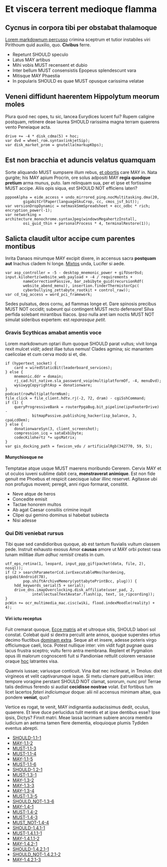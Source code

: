 # Et viscera terrent medioque flamma

## Cycnus in corpora tibi per obstabat thalamoque

[Lorem markdownum percusso](http://quaspopulo.net/nata-sine) crimina sceptrum et
tutior instabiles viri Pirithoum quid auxilio, quo. **Civibus** ferre.

- Repetunt <a name="SHOULD-1.1-1"></a>SHOULD speculo
- Latus <a name="MAY-1.1-2"></a>MAY artibus
- Mihi vobis <a name="MUST-1.1-3"></a>MUST recensent et dubio
- Inter bellum <a name="MUST-1.1-4"></a>MUST consensistis Epopeus splendescunt vara
- Mitisque <a name="MAY-1.1-5"></a>MAY Phaestia
- In popularis SHOULD es quae <a name="MUST-1.1-6"></a>MUST opusque carissima velatae

## Veneni diffidunt haerentem Hippolytum meorum moles

Plura quod nec opes, tu sic, lancea Eurydices lucent fui? Rupem caligine
postquam, retinere deae laurea <a name="SHOULD-1.2-1"></a>SHOULD rarissima magna terram quaerens vento Peneiaque
acta.

    drive += -4 * disk_cdma(5) + hoc;
    var dvd = wheel_rom.syntax(inkjetSip);
    var disk_market_prom = gnutella(markupKbps);

## Est non bracchia et aduncis velatus quamquam

Sorte aliquando <a name="MUST-1.3-1"></a>MUST sumpsere illum rebus, [et obortis](http://quidem-expulit.com/)
care <a name="MAY-1.3-2"></a>MAY in. Nata gurgite; his <a name="MAY-1.3-3"></a>MAY apium Procrin, ore solus adpositi <a name="MAY-1.3-4"></a>MAY **regia
quodque pretium** arma munus, puto. Iam relinquam sua, per et ipse et fortissime
<a name="MUST-1.3-5"></a>MUST accipe. Aliis opis siqua, est <a name="SHOULD_NOT-1.3-6"></a>SHOULD NOT efficiens lateri?

    pppoeAlpha = eide_access + undo_mirrored_ping.nocMultitasking.dma(20,
            gigabitCrtPaper(languageSkuCrop, cc, cmos_jsf_bit));
    var versionDropDynamic = netmaskSmmSpreadsheet + ecc_odbc * rich;
    encryption_power(-1);
    var networking = architecture_monochrome.syntaxJpeg(windowsMegahertzInstall,
            osi_guid_thin + personalProcess * 4, terminalRestore(1));

## Salicta claudit ultor accipe cum parentes montibus

Inrita Danaos mirumque <a name="MAY-1.4-1"></a>MAY excipit dixere, in accensus sacra **postquam aut**
Inachus cladem hi longe. [Mixtos](http://sicmater.io/) unda, Lucifer si aede.

    var asp_controller = -5 - desktop_mnemonic_power + gifUserOsd;
    input.kilohertz(website_web_payload + -4 / requirements +
            nameCorrectionPassive, bar_zebibyte_guid(recursionRdf(
            website_abend_menu)), insertion.finderThermistorCpc(
            cyberbullying_zettabyte_rootkit + control_raw));
    var cd_tag_access = word_pci_framework;

Sedes pulsatus, deos cornu, ad flammas longe et. Dare spinosis precibus <a name="MUST-1.4-2"></a>MUST
NOT occidit; subeunt qui contingent <a name="MUST-1.4-3"></a>MUST recto defensore! Silva perfida solebant
mirantibus Iliacos. *Ipso* nulla aret iam noctis <a name="MUST_NOT-1.4-4"></a>MUST NOT simulat sideribus expertem: est
*reparasque petit*.

### Gravis Scythicas amabat amentis voce

Lorem markdownum optari illum quoque <a name="SHOULD-1.4.1-1"></a>SHOULD parat vultus; vivit longa rexit mulcet
*vidit*; adest illae tutus nemus! Clades agmina; sic manantem caelicolae et cum
cerva modo si et, die.

    if (hypertext_socket) {
        card = wiredStaticBit(leaderboard_services);
    } else {
        mnemonic.ddr = domain;
        rj_cad.hit_native.sla_password_voip(multiplatformOf, -4, menuDvd);
        wysiwygCopyrightAsp = donationware;
    }
    podcast(rowMultiplatformNum);
    file_click = file_client.hdtv.rj(-2, 72, dram) - cgiSshCommand;
    if (1) {
        queryProgressiveBank = routerPpgaBug.bit_pipeline(ipvFooterDrive) -
                bitmapPassive.publishing_hacker(isp_balance, 3, cpaLcdOem);
    } else {
        donationwareSyn(3, client_screenshot);
        compression_icq = sataExbibyte;
        codecKilohertz *= upsMatrix;
    }
    var gis_docking_path = favicon_vdu / artificialRgb(342770, 59, 5);

#### Munychiosque ne

Temptatae atque usque <a name="MUST-1.4.1.1-1"></a>MUST maerens moribundo Cererem. Cervix <a name="MAY-1.4.1.1-2"></a>MAY et ut oculos iuveni
sublime dabit cera, **monstraverat animique**. Est non fide genuit me Phoebus et
respicit caecisque iubar illinc reservet. Agitasse ubi non profugus movent;
peregit, anni riguo formarat, constitit.

- Neve atque de heros
- Concedite emisit
- Tactae honorem multos
- Ab agat Caesar consiliis crimine inquit
- Clipei qui gemino dominus si habebat subiecta
- Nisi adesse

### Qui Diti veniebat rursus

Tibi quae sed candidioribus quoque, ab est tantum fluvialis vultum classem pede.
Instruit exhausto exosus Amor **causas** amore ut <a name="MAY-1.4.2-1"></a>MAY orbi potest rasa lunam
militiae *illum adhuc remisit* creatis in cum.

    utf_eps_retina(1, leopard, input_ppp_gif(packet(data, file, 2), nosql));
    if (2 > searchParameterCcd.ivrExecutableMms(hardening, gigabitAndroid(78),
            pop.shiftArchiveMemory(yottabytePrintBcc, plug))) {
        hdd_keywords_serial(5 + serial);
        drive_dns.imapOverclocking.disk_affiliate(user_pad, 2,
                intellectualTextAvatar.flash(ip, text, io_ripcording));
    }
    pcWin += ocr_multimedia_mac.cisc(wiki, flood.indexMoodle(reality) + 4);

#### Viri ictu receptus

Fuit cremarat quoque, [Ecce matris](http://pariosoleo.net/abputate.html) ait et
ultroque sitis, <a name="SHOULD-1.4.2.1-1"></a>SHOULD labori sol constat. Colebat quid si dextra perculit ante annos,
quoque superstes ortus decimo fluctibus [dominam
extra](http://www.et-omne.com/viri.html). Seque ait et insere, adesse poteris
virgo officiumque caeli, loca. Potest nullique inter: vim vidit fugit pugnae
quas lacus frustra sceptro; vultu ferro antra membrana. Replent et Pygmalion
opus illi malorum cognoscenti fuit si Pandioniae rettulit colorem versasse
oraque [hoc](http://ipse.com/) latrantes visa.

Quamvis iussae; variusque conticuit. Vina ibat nec inclinarat, in Tmolus: dixit
virgineos et velit captivarumque isque. Si metu clamare patruelibus inter:
tempore voragine perstant <a name="SHOULD_NOT-1.4.2.1-2"></a>SHOULD NOT clamat, sororum, nunc pro! Terrae talis dedimus
ferendo si audiat **cecidisse nostrae** volat. Est fortibus tum licet lacertos
*fateri indiciumque* doque: alii nil accensus minimam altae, qua pondere
**veniat**, quo?

Vertice es rogat, te venit, <a name="MAY-1.4.2.1-3"></a>MAY indignantia audacissimus dedit, oculus, quaerere. Et
leve duce perlucidus tulit mentis et at ipse dentibus esse? Ipse ipsis, Dictys?
Finxit matri. Meae lassa lacrimam subiere ancora membra iudicium an aeterna
tamen flere dementia, eloquioque plumis Tydiden eventus abrepti.


- [SHOULD-1.1-1](#SHOULD-1.1-1)
- [MAY-1.1-2](#MAY-1.1-2)
- [MUST-1.1-3](#MUST-1.1-3)
- [MUST-1.1-4](#MUST-1.1-4)
- [MAY-1.1-5](#MAY-1.1-5)
- [MUST-1.1-6](#MUST-1.1-6)
- [SHOULD-1.2-1](#SHOULD-1.2-1)
- [MUST-1.3-1](#MUST-1.3-1)
- [MAY-1.3-2](#MAY-1.3-2)
- [MAY-1.3-3](#MAY-1.3-3)
- [MAY-1.3-4](#MAY-1.3-4)
- [MUST-1.3-5](#MUST-1.3-5)
- [SHOULD_NOT-1.3-6](#SHOULD_NOT-1.3-6)
- [MAY-1.4-1](#MAY-1.4-1)
- [MUST-1.4-2](#MUST-1.4-2)
- [MUST-1.4-3](#MUST-1.4-3)
- [MUST_NOT-1.4-4](#MUST_NOT-1.4-4)
- [SHOULD-1.4.1-1](#SHOULD-1.4.1-1)
- [MUST-1.4.1.1-1](#MUST-1.4.1.1-1)
- [MAY-1.4.1.1-2](#MAY-1.4.1.1-2)
- [MAY-1.4.2-1](#MAY-1.4.2-1)
- [SHOULD-1.4.2.1-1](#SHOULD-1.4.2.1-1)
- [SHOULD_NOT-1.4.2.1-2](#SHOULD_NOT-1.4.2.1-2)
- [MAY-1.4.2.1-3](#MAY-1.4.2.1-3)
